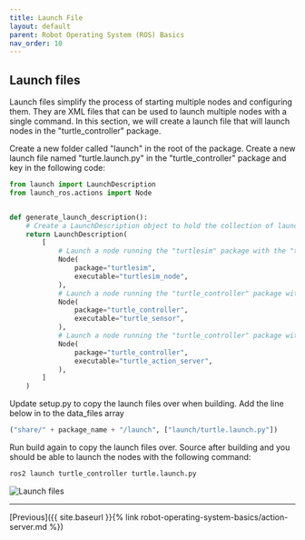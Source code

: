 ```yaml
---
title: Launch File
layout: default
parent: Robot Operating System (ROS) Basics
nav_order: 10
---
```


## Launch files

Launch files simplify the process of starting multiple nodes and configuring them. They are XML files that can be used to launch multiple nodes with a single command. In this section, we will create a launch file that will launch nodes in the "turtle_controller" package.

Create a new folder called "launch" in the root of the package. Create a new launch file named "turtle.launch.py" in the "turtle_controller" package and key in the following code:

```python
from launch import LaunchDescription
from launch_ros.actions import Node


def generate_launch_description():
    # Create a LaunchDescription object to hold the collection of launch actions
    return LaunchDescription(
        [
            # Launch a node running the "turtlesim" package with the "turtlesim_node" executable
            Node(
                package="turtlesim",
                executable="turtlesim_node",
            ),
            # Launch a node running the "turtle_controller" package with the "turtle_sensor" executable
            Node(
                package="turtle_controller",
                executable="turtle_sensor",
            ),
            # Launch a node running the "turtle_controller" package with the "turtle_action_server" executable
            Node(
                package="turtle_controller",
                executable="turtle_action_server",
            ),
        ]
    )
```

Update setup.py to copy the launch files over when building. Add the line below in to the data_files array

```python
("share/" + package_name + "/launch", ["launch/turtle.launch.py"])
```

Run build again to copy the launch files over. Source after building and you should be able to launch the nodes with the following command:

```bash
ros2 launch turtle_controller turtle.launch.py 
```

![Launch files](/assets/images/ros/launch-file/launch.gif)

---

[Previous]({{ site.baseurl }}{% link robot-operating-system-basics/action-server.md %})
